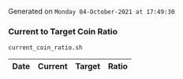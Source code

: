 Generated on `Monday 04-October-2021 at 17:49:30`

### Current to Target Coin Ratio
`current_coin_ratio.sh`

Date|Current|Target|Ratio
---|---|---|---
